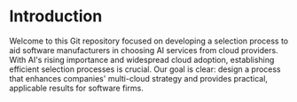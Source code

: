
# Introduction
Welcome to this Git repository focused on developing a selection process to aid software manufacturers in choosing AI services from cloud providers. With AI's rising importance and widespread cloud adoption, establishing efficient selection processes is crucial. Our goal is clear: design a process that enhances companies' multi-cloud strategy and provides practical, applicable results for software firms.
